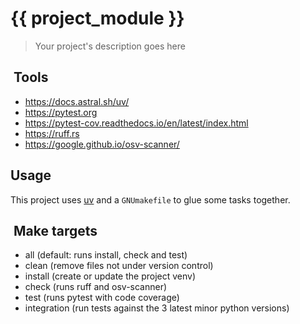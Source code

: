 # {{ project_module }}

> Your project's description goes here

##  Tools

- <https://docs.astral.sh/uv/>
- <https://pytest.org>
- <https://pytest-cov.readthedocs.io/en/latest/index.html>
- <https://ruff.rs>
- <https://google.github.io/osv-scanner/>

## Usage

This project uses [uv](https://docs.astral.sh/uv/) and a `GNUmakefile` to
glue some tasks together.

##  Make targets

- all (default: runs install, check and test)
- clean (remove files not under version control)
- install (create or update the project venv)
- check (runs ruff and osv-scanner)
- test (runs pytest with code coverage)
- integration (run tests against the 3 latest minor python versions)

